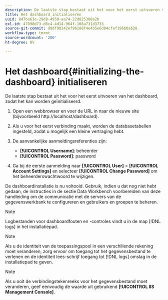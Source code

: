 ```yaml
---
description: De laatste stap bestaat uit het voor het eerst uitvoeren van het dashboard, zodat het kan worden geïnitialiseerd.
title: Het dashboard initialiseren
uuid: 847ba63e-29d8-4950-aa74-22d825388e2b
exl-id: 47098d73-d8c4-4d14-964f-108a731d3733
source-git-commit: d9df90242ef96188f4e4b5e6d04cfef196b0a628
workflow-type: tm+mt
source-wordcount: '200'
ht-degree: 0%

---
```


# Het dashboard{#initializing-the-dashboard} initialiseren

De laatste stap bestaat uit het voor het eerst uitvoeren van het dashboard, zodat het kan worden geïnitialiseerd.

1. Open een webbrowser en voer de URL in naar de nieuwe site (bijvoorbeeld http://localhost/dashboard).
1. Als u voor het eerst verbinding maakt, worden de databasetabellen ingesteld, zodat u mogelijk een kleine vertraging hebt.
1. De aanvankelijke aanmeldingsreferenties zijn:

   * **[!UICONTROL Username]**: beheerder
   * **[!UICONTROL Password]**: password

1. Ga bij de eerste aanmelding naar **[!UICONTROL User]** > **[!UICONTROL Account Settings]** en selecteer **[!UICONTROL Change Password]** om het beheerderswachtwoord te wijzigen.

De dashboardinstallatie is nu voltooid. Gebruik, indien u dat nog niet hebt gedaan, de instructies in de sectie Data Workbench voorbereiden van deze handleiding om de communicatie met de servers van de gegevenswerkbank te configureren en gebruikers en groepen te beheren.

>[!NOTE]
>
>Logbestanden voor dashboardfouten en -controles vindt u in de map [!DNL logs] in het installatiepad.

>[!NOTE]
>
>Als u de identiteit van de toepassingspool in een verschillende rekening moet veranderen, zorg ervoor om toegang tot het gegevensbestand te verlenen en de identiteit lees-schrijf toegang tot [!DNL logs] omslag in de installatiepad te geven.

>[!NOTE]
>
>Als u ooit de verbindingstekenreeks voor het gegevensbestand moet veranderen, geef eenvoudig de waarde uit gebruikend **[!UICONTROL IIS Management Console]**.
